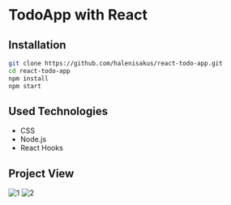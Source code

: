 # TodoApp with React

## Installation

```bash
git clone https://github.com/halenisakus/react-todo-app.git
cd react-todo-app
npm install
npm start
```


## Used Technologies

- CSS <br/>
- Node.js <br/>
- React Hooks <br/>


## Project View 

![1](https://user-images.githubusercontent.com/47247825/94745977-734e2680-0384-11eb-8640-fe5e6d200b11.png)
![2](https://user-images.githubusercontent.com/47247825/94745979-75b08080-0384-11eb-9acf-4c824d9c1f4d.png)




